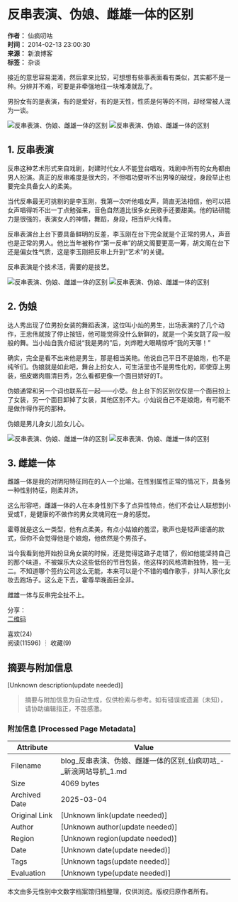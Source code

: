 # 反串表演、伪娘、雌雄一体的区别

**作者：** 仙疯叨咕  
**时间：** 2014-02-13 23:00:30  
**来源：** 新浪博客  
**标签：** 杂谈  

接近的意思容易混淆，然后拿来比较，可想想有些事表面看有类似，其实都不是一种。分辨并不难，可要是非牵强地往一块堆凑就乱了。

男扮女有的是表演，有的是爱好，有的是天性，性质是何等的不同，却经常被人混为一谈。

![反串表演、伪娘、雌雄一体的区别](http://s7.sinaimg.cn/mw690/001y6gfUty6GyIRlursc6) ![反串表演、伪娘、雌雄一体的区别](http://s11.sinaimg.cn/mw690/001y6gfUty6GyIQzysy9a)

## 1. 反串表演

反串这种艺术形式来自戏剧，封建时代女人不能登台唱戏，戏剧中所有的女角都由男人扮演。真正的反串难度是很大的，不但唱功要听不出男嗓的破绽，身段举止也要完全具备女人的柔美。

当代反串最无可挑剔的是李玉刚，我第一次听他唱女声，简直无法相信，他可以把女声唱得听不出一丁点勉强来，音色自然道比很多女民歌手还要甜美。他的钻研能力是很强的，表演女人的神情，舞蹈，身段，相当炉火纯青。

反串表演台上台下要具备鲜明的反差，李玉刚在台下完全就是个正常的男人，声音也是正常的男人。他比当年被称作“第一反串”的胡文阁要更高一筹，胡文阁在台下还是偏女性气质，这是李玉刚把反串上升到“艺术”的关键。

反串表演是个技术活，需要的是技艺。

![反串表演、伪娘、雌雄一体的区别](http://s4.sinaimg.cn/mw690/001y6gfUty6GyJREh5p83) ![反串表演、伪娘、雌雄一体的区别](http://s13.sinaimg.cn/mw690/001y6gfUty6GyVikykc4)

## 2. 伪娘

达人秀出现了位男扮女装的舞蹈表演，这位叫小灿的男生，出场表演的了几个动作，王忠伟就按了停止按钮，他可能觉得没什么新鲜的，就是一个美女跳了段一般般的舞。当小灿自我介绍说“我是男的”后，刘烨瞪大眼睛惊呼“我的天哪！”

确实，完全是看不出来他是男生，那是相当美艳。他说自己平日不是娘炮，也不是纯爷们。伪娘就是如此吧，舞台上扮女人，可生活里也不是男性化的，即使穿上男装，细皮嫩肉眉清目秀，怎么看都更像一个面目娇好的T。

伪娘通常和另一个词也联系在一起——小受。台上台下的区别仅仅是一个面目扮上了女装，另一个面目卸掉了女装，其他区别不大。小灿说自己不是娘炮，有可能不是做作得作死的那种。

伪娘是男儿身女儿脸女儿心。

![反串表演、伪娘、雌雄一体的区别](http://s12.sinaimg.cn/mw690/001y6gfUty6GyWwd5Jpeb) ![反串表演、伪娘、雌雄一体的区别](http://s5.sinaimg.cn/mw690/001y6gfUty6GyWwDpu4b4)

## 3. 雌雄一体

雌雄一体是我的对阴阳特征同在的人一个比喻。在性别属性正常的情况下，具备另一种性别特征，刚柔并济。

这么形容吧，雌雄一体的人在本身性别下多了点异性特点，他们不会让人联想到小受或T，是健康的不做作的男女灵魂同在一身的感觉。

霍尊就是这么一类型，他有点柔美，有点小姑娘的羞涩，歌声也是轻声细语的款式，但你不会觉得他是个娘炮，他依然是个男孩子。

当今我看到他开始扮旦角女装的时候，还是觉得这路子走错了，假如他能坚持自己的那个味道，不被娱乐大众这些低俗的节目包装，他这样的风格清新独特，独一无二。不知道哪个签约公司这么无能，本来可以是个不错的唱作歌手，非叫人家化女妆去跑场子。这么走下去，霍尊早晚面目全非。

雌雄一体与反串完全扯不上。  

分享：  
[二维码](https://blog.sina.com.cn/s/blog_54a3cbea0102eg3j.html) 

喜欢(24)  
阅读(11596) ┊ 收藏(9)
<!-- tcd_original_link https://blog.sina.com.cn/s/blog_54a3cbea0102eg3j.html -->


## 摘要与附加信息

<!-- tcd_abstract -->
[Unknown description(update needed)]
<!-- tcd_abstract_end -->

> 摘要与附加信息为自动生成，仅供检索与参考。如有错误或遗漏（未知），请协助编辑指正，不胜感激。

### 附加信息 [Processed Page Metadata]

| Attribute       | Value                                  |
|-----------------|----------------------------------------|
| Filename        | blog_反串表演、伪娘、雌雄一体的区别_仙疯叨咕_-_新浪网站导航_1.md                             |
| Size            | 4069 bytes                           |
| Archived Date   | 2025-03-04                             |
| Original Link   | [Unknown link(update needed)]                       |
| Author          | [Unknown author(update needed)]                               |
| Region          | [Unknown region(update needed)]                               |
| Date            | [Unknown date(update needed)]                                 |
| Tags            | [Unknown tags(update needed)]                                 |
| Evaluation            | [Unknown type(update needed)]                                 |
<!-- tcd_table_end -->

本文由多元性别中文数字档案馆归档整理，仅供浏览。版权归原作者所有。
